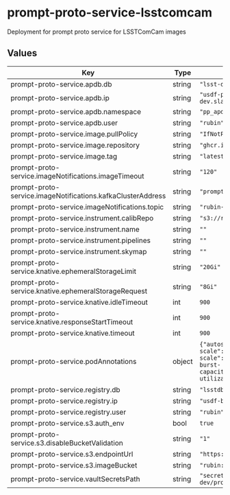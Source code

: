 # prompt-proto-service-lsstcomcam

Deployment for prompt proto service for LSSTComCam images

## Values

| Key | Type | Default | Description |
|-----|------|---------|-------------|
| prompt-proto-service.apdb.db | string | `"lsst-devl"` |  |
| prompt-proto-service.apdb.ip | string | `"usdf-prompt-processing-dev.slac.stanford.edu:5432"` |  |
| prompt-proto-service.apdb.namespace | string | `"pp_apdb"` |  |
| prompt-proto-service.apdb.user | string | `"rubin"` |  |
| prompt-proto-service.image.pullPolicy | string | `"IfNotPresent"` |  |
| prompt-proto-service.image.repository | string | `"ghcr.io/lsst-dm/prompt-proto-service"` |  |
| prompt-proto-service.image.tag | string | `"latest"` |  |
| prompt-proto-service.imageNotifications.imageTimeout | string | `"120"` |  |
| prompt-proto-service.imageNotifications.kafkaClusterAddress | string | `"prompt-processing-kafka-bootstrap.kafka:9092"` |  |
| prompt-proto-service.imageNotifications.topic | string | `"rubin-prompt-processing"` |  |
| prompt-proto-service.instrument.calibRepo | string | `"s3://rubin-summit-users/"` |  |
| prompt-proto-service.instrument.name | string | `""` |  |
| prompt-proto-service.instrument.pipelines | string | `""` |  |
| prompt-proto-service.instrument.skymap | string | `""` |  |
| prompt-proto-service.knative.ephemeralStorageLimit | string | `"20Gi"` |  |
| prompt-proto-service.knative.ephemeralStorageRequest | string | `"8Gi"` |  |
| prompt-proto-service.knative.idleTimeout | int | `900` |  |
| prompt-proto-service.knative.responseStartTimeout | int | `900` |  |
| prompt-proto-service.knative.timeout | int | `900` |  |
| prompt-proto-service.podAnnotations | object | `{"autoscaling.knative.dev/max-scale":"30","autoscaling.knative.dev/min-scale":"3","autoscaling.knative.dev/target-burst-capacity":"-1","autoscaling.knative.dev/target-utilization-percentage":"60","revision":"1"}` | Annotations for the prompt-proto-service pod |
| prompt-proto-service.registry.db | string | `"lsstdb1"` |  |
| prompt-proto-service.registry.ip | string | `"usdf-butler.slac.stanford.edu:5432"` |  |
| prompt-proto-service.registry.user | string | `"rubin"` |  |
| prompt-proto-service.s3.auth_env | bool | `true` |  |
| prompt-proto-service.s3.disableBucketValidation | string | `"1"` |  |
| prompt-proto-service.s3.endpointUrl | string | `"https://s3dfrgw.slac.stanford.edu"` |  |
| prompt-proto-service.s3.imageBucket | string | `"rubin:rubin-pp"` |  |
| prompt-proto-service.vaultSecretsPath | string | `"secret/rubin/usdf-prompt-processing-dev/prompt-proto-service-lsstcomcam"` |  |

